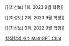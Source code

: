 
[[(최성보) 1회. 2023 9월 학평]]


[[(최성보) 2회. 2023 9월 학평]]


[[(최성보) 3회. 2022 9월 학평]]


[합집합의 개수 MathGPT Chat](https://math-gpt.org/chat/833e3732-71d9-41dd-86b8-75be10f785df)